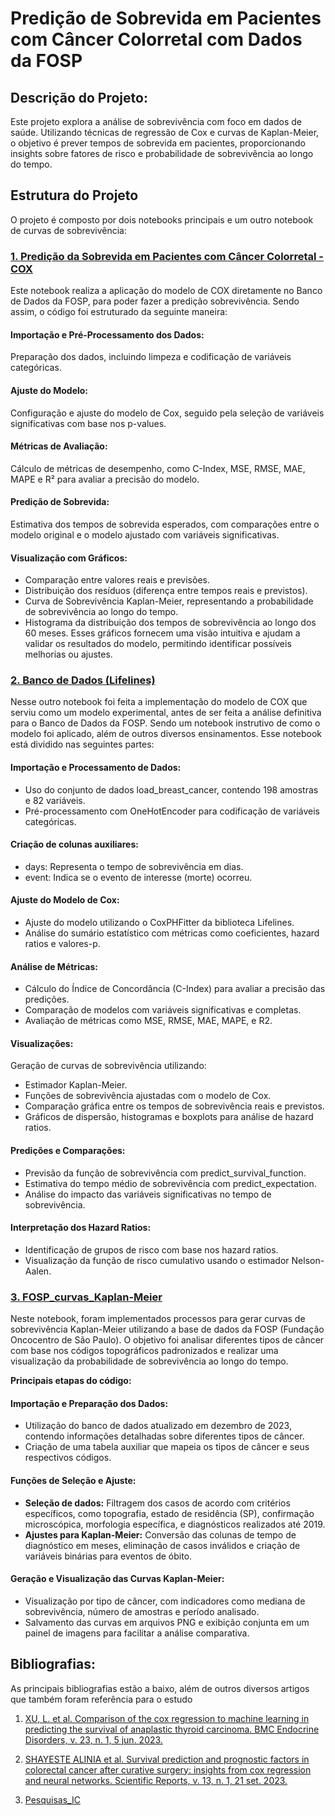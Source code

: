 # **Predição de Sobrevida em Pacientes com Câncer Colorretal com Dados da FOSP**

## Descrição do Projeto:
  
Este projeto explora a análise de sobrevivência com foco em dados de saúde. Utilizando técnicas de regressão de Cox e curvas de Kaplan-Meier, o objetivo é prever tempos de sobrevida em pacientes, proporcionando insights sobre fatores de risco e probabilidade de sobrevivência ao longo do tempo.

## Estrutura do Projeto
O projeto é composto por dois notebooks principais e um outro notebook de curvas de sobrevivência:

### [1. Predição da Sobrevida em Pacientes com Câncer Colorretal - COX](https://colab.research.google.com/github/JoaoVitorSesma/Predicao-da-Sobrevida-em-Pacientes-com-Cancer-Colorretal-IC/blob/main/Predi%C3%A7%C3%A3o_da_Sobrevida_em_Pacientes_com_C%C3%A2ncer_Colorretal_COX.ipynb)
Este notebook realiza a aplicação do modelo de COX diretamente no Banco de Dados da FOSP, para poder fazer a predição sobrevivência. Sendo assim, o código foi estruturado da seguinte maneira:

#### Importação e Pré-Processamento dos Dados: 
Preparação dos dados, incluindo limpeza e codificação de variáveis categóricas.

#### Ajuste do Modelo: 
Configuração e ajuste do modelo de Cox, seguido pela seleção de variáveis significativas com base nos p-values.

#### Métricas de Avaliação: 
Cálculo de métricas de desempenho, como C-Index, MSE, RMSE, MAE, MAPE e R² para avaliar a precisão do modelo.

#### Predição de Sobrevida: 
Estimativa dos tempos de sobrevida esperados, com comparações entre o modelo original e o modelo ajustado com variáveis significativas.

#### Visualização com Gráficos:
- Comparação entre valores reais e previsões.
- Distribuição dos resíduos (diferença entre tempos reais e previstos).
- Curva de Sobrevivência Kaplan-Meier, representando a probabilidade de sobrevivência ao longo do tempo.
- Histograma da distribuição dos tempos de sobrevivência ao longo dos 60 meses.
Esses gráficos fornecem uma visão intuitiva e ajudam a validar os resultados do modelo, permitindo identificar possíveis melhorias ou ajustes.

### [2. Banco de Dados (Lifelines)](https://colab.research.google.com/github/JoaoVitorSesma/Predicao-da-Sobrevida-em-Pacientes-com-Cancer-Colorretal-IC/blob/main/Banco_de_Dados_(Lifelines).ipynb)
Nesse outro notebook foi feita a implementação do modelo de COX que serviu como um modelo experimental, antes de ser feita a análise definitiva para o Banco de Dados da FOSP. Sendo um notebook instrutivo de como o modelo foi aplicado, além de outros diversos ensinamentos. Esse notebook está dividido nas seguintes partes:

#### Importação e Processamento de Dados:

- Uso do conjunto de dados load_breast_cancer, contendo 198 amostras e 82 variáveis.
- Pré-processamento com OneHotEncoder para codificação de variáveis categóricas.

#### Criação de colunas auxiliares:
- days: Representa o tempo de sobrevivência em dias.
- event: Indica se o evento de interesse (morte) ocorreu.

#### Ajuste do Modelo de Cox:
- Ajuste do modelo utilizando o CoxPHFitter da biblioteca Lifelines.
- Análise do sumário estatístico com métricas como coeficientes, hazard ratios e valores-p.

#### Análise de Métricas:

- Cálculo do Índice de Concordância (C-Index) para avaliar a precisão das predições.
- Comparação de modelos com variáveis significativas e completas.
- Avaliação de métricas como MSE, RMSE, MAE, MAPE, e R2.

#### Visualizações:
Geração de curvas de sobrevivência utilizando:
- Estimador Kaplan-Meier.
- Funções de sobrevivência ajustadas com o modelo de Cox.
- Comparação gráfica entre os tempos de sobrevivência reais e previstos.
- Gráficos de dispersão, histogramas e boxplots para análise de hazard ratios.

#### Predições e Comparações:
- Previsão da função de sobrevivência com predict_survival_function.
- Estimativa do tempo médio de sobrevivência com predict_expectation.
- Análise do impacto das variáveis significativas no tempo de sobrevivência.

#### Interpretação dos Hazard Ratios:
- Identificação de grupos de risco com base nos hazard ratios.
- Visualização da função de risco cumulativo usando o estimador Nelson-Aalen.

### [3. FOSP_curvas_Kaplan-Meier](https://colab.research.google.com/github/JoaoVitorSesma/Predicao-da-Sobrevida-em-Pacientes-com-Cancer-Colorretal-IC/blob/main/FOSP_curvas_Kaplan_Meier.ipynb)
Neste notebook, foram implementados processos para gerar curvas de sobrevivência Kaplan-Meier utilizando a base de dados da FOSP (Fundação Oncocentro de São Paulo). O objetivo foi analisar diferentes tipos de câncer com base nos códigos topográficos padronizados e realizar uma visualização da probabilidade de sobrevivência ao longo do tempo.

**Principais etapas do código:**

#### Importação e Preparação dos Dados:
- Utilização do banco de dados atualizado em dezembro de 2023, contendo informações detalhadas sobre diferentes tipos de câncer.
- Criação de uma tabela auxiliar que mapeia os tipos de câncer e seus respectivos códigos.
  
#### Funções de Seleção e Ajuste:
- **Seleção de dados:** Filtragem dos casos de acordo com critérios específicos, como topografia, estado de residência (SP), confirmação microscópica, morfologia específica, e diagnósticos realizados até 2019.
- **Ajustes para Kaplan-Meier:** Conversão das colunas de tempo de diagnóstico em meses, eliminação de casos inválidos e criação de variáveis binárias para eventos de óbito.

#### Geração e Visualização das Curvas Kaplan-Meier:
- Visualização por tipo de câncer, com indicadores como mediana de sobrevivência, número de amostras e período analisado.
- Salvamento das curvas em arquivos PNG e exibição conjunta em um painel de imagens para facilitar a análise comparativa.

## Bibliografias:

As principais bibliografias estão a baixo, além de outros diversos artigos que também foram referência para o estudo
1. [XU, L. et al. Comparison of the cox regression to machine learning in predicting the survival of anaplastic thyroid carcinoma. BMC Endocrine Disorders, v. 23, n. 1, 5 jun. 2023.](https://pmc.ncbi.nlm.nih.gov/articles/PMC10249166/)

2. [SHAYESTE ALINIA et al. Survival prediction and prognostic factors in colorectal cancer after curative surgery: insights from cox regression and neural networks. Scientific Reports, v. 13, n. 1, 21 set. 2023.](https://www.nature.com/articles/s41598-023-42926-0)

3. [Pesquisas_IC](https://github.com/JoaoVitorSesma/Predicao-da-Sobrevida-em-Pacientes-com-Cancer-Colorretal-IC/blob/main/PESQUISAS%20IC.pdf)

‌

‌


